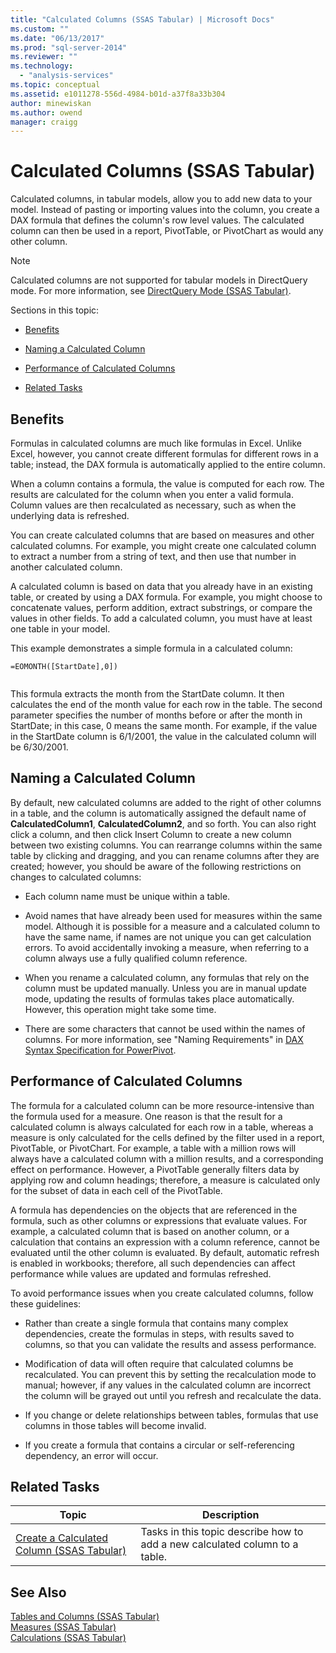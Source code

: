 ```yaml
---
title: "Calculated Columns (SSAS Tabular) | Microsoft Docs"
ms.custom: ""
ms.date: "06/13/2017"
ms.prod: "sql-server-2014"
ms.reviewer: ""
ms.technology: 
  - "analysis-services"
ms.topic: conceptual
ms.assetid: e1011278-556d-4984-b01d-a37f8a33b304
author: minewiskan
ms.author: owend
manager: craigg
---
```

# Calculated Columns (SSAS Tabular)
  Calculated columns, in tabular models, allow you to add new data to your model. Instead of pasting or importing values into the column, you create a DAX formula that defines the column's row level values. The calculated column can then be used in a report, PivotTable, or PivotChart as would any other column.  
  
> [!NOTE]  
>  Calculated columns are not supported for tabular models in DirectQuery mode. For more information, see [DirectQuery Mode &#40;SSAS Tabular&#41;](directquery-mode-ssas-tabular.md).  
  
 Sections in this topic:  
  
-   [Benefits](#bkmk_understanding)  
  
-   [Naming a Calculated Column](#bkmk_naming)  
  
-   [Performance of Calculated Columns](#bkmk_perf)  
  
-   [Related Tasks](#bkmk_rel_tasks)  
  
##  <a name="bkmk_understanding"></a> Benefits  
 Formulas in calculated columns are much like formulas in Excel. Unlike Excel, however, you cannot create different formulas for different rows in a table; instead, the DAX formula is automatically applied to the entire column.  
  
 When a column contains a formula, the value is computed for each row. The results are calculated for the column when you enter a valid formula. Column values are then recalculated as necessary, such as when the underlying data is refreshed.  
  
 You can create calculated columns that are based on measures and other calculated columns. For example, you might create one calculated column to extract a number from a string of text, and then use that number in another calculated column.  
  
 A calculated column is based on data that you already have in an existing table, or created by using a DAX formula. For example, you might choose to concatenate values, perform addition, extract substrings, or compare the values in other fields. To add a calculated column, you must have at least one table in your model.  
  
 This example demonstrates a simple formula in a calculated column:  
  
```  
=EOMONTH([StartDate],0])  
  
```  
  
 This formula extracts the month from the StartDate column. It then calculates the end of the month value for each row in the table. The second parameter specifies the number of months before or after the month in StartDate; in this case, 0 means the same month. For example, if the value in the StartDate column is 6/1/2001, the value in the calculated column will be 6/30/2001.  
  
##  <a name="bkmk_naming"></a> Naming a Calculated Column  
 By default, new calculated columns are added to the right of other columns in a table, and the column is automatically assigned the default name of **CalculatedColumn1**, **CalculatedColumn2**, and so forth. You can also right click a column, and then click Insert Column to create a new column between two existing columns. You can rearrange columns within the same table by clicking and dragging, and you can rename columns after they are created; however, you should be aware of the following restrictions on changes to calculated columns:  
  
-   Each column name must be unique within a table.  
  
-   Avoid names that have already been used for measures within the same model. Although it is possible for a measure and a calculated column to have the same name, if names are not unique you can get calculation errors. To avoid accidentally invoking a measure, when referring to a column always use a fully qualified column reference.  
  
-   When you rename a calculated column, any formulas that rely on the column must be updated manually. Unless you are in manual update mode, updating the results of formulas takes place automatically. However, this operation might take some time.  
  
-   There are some characters that cannot be used within the names of columns. For more information, see "Naming Requirements" in [DAX Syntax Specification for PowerPivot](https://msdn.microsoft.com/library/ee634217(v=sql.120).aspx).  
  
##  <a name="bkmk_perf"></a> Performance of Calculated Columns  
 The formula for a calculated column can be more resource-intensive than the formula used for a measure. One reason is that the result for a calculated column is always calculated for each row in a table, whereas a measure is only calculated for the cells defined by the filter used in a report, PivotTable, or PivotChart. For example, a table with a million rows will always have a calculated column with a million results, and a corresponding effect on performance. However, a PivotTable generally filters data by applying row and column headings; therefore, a measure is calculated only for the subset of data in each cell of the PivotTable.  
  
 A formula has dependencies on the objects that are referenced in the formula, such as other columns or expressions that evaluate values. For example, a calculated column that is based on another column, or a calculation that contains an expression with a column reference, cannot be evaluated until the other column is evaluated. By default, automatic refresh is enabled in workbooks; therefore, all such dependencies can affect performance while values are updated and formulas refreshed.  
  
 To avoid performance issues when you create calculated columns, follow these guidelines:  
  
-   Rather than create a single formula that contains many complex dependencies, create the formulas in steps, with results saved to columns, so that you can validate the results and assess performance.  
  
-   Modification of data will often require that calculated columns be recalculated. You can prevent this by setting the recalculation mode to manual; however, if any values in the calculated column are incorrect the column will be grayed out until you refresh and recalculate the data.  
  
-   If you change or delete relationships between tables, formulas that use columns in those tables will become invalid.  
  
-   If you create a formula that contains a circular or self-referencing dependency, an error will occur.  
  
##  <a name="bkmk_rel_tasks"></a> Related Tasks  
  
|Topic|Description|  
|-----------|-----------------|  
|[Create a Calculated Column &#40;SSAS Tabular&#41;](ssas-calculated-columns-create-a-calculated-column.md)|Tasks in this topic describe how to add a new calculated column to a table.|  
  
## See Also  
 [Tables and Columns &#40;SSAS Tabular&#41;](tables-and-columns-ssas-tabular.md)   
 [Measures &#40;SSAS Tabular&#41;](measures-ssas-tabular.md)   
 [Calculations &#40;SSAS Tabular&#41;](calculations-ssas-tabular.md)  
  
  
